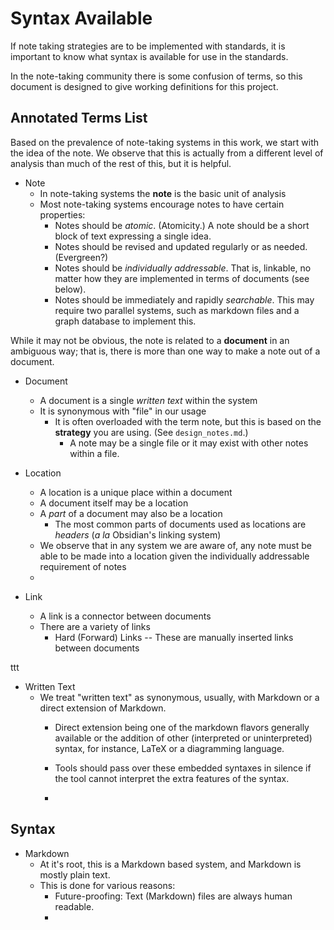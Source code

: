 # Syntax Available

If note taking strategies are to be implemented with standards, it is important to know what syntax is available for use in the standards.

In the note-taking community there is some confusion of terms, so this document is designed to give working definitions for this project.

## Annotated Terms List

Based on the prevalence of note-taking systems in this work, we start with the idea of the note. We observe that this is actually from a different level of analysis than much of the rest of this, but it is helpful.

+ Note
  + In note-taking systems the **note** is the basic unit of analysis
  + Most note-taking systems encourage notes to have certain properties:
    + Notes should be _atomic_. (Atomicity.) A note should be a short block of text expressing a single idea.
    + Notes should be revised and updated regularly or as needed. (Evergreen?)
    + Notes should be _individually addressable_. That is, linkable, no matter how they are implemented in terms of documents (see below).
    + Notes should be immediately and rapidly _searchable_. This may require two parallel systems, such as markdown files and a graph database to implement this.

While it may not be obvious, the note is related to a **document** in an ambiguous way; that is, there is more than one way to make a note out of a document.

+ Document
  + A document is a single _written text_ within the system
  + It is synonymous with "file" in our usage
    + It is often overloaded with the term note, but this is based on the **strategy** you are using. (See `design_notes.md`.)
      + A note may be a single file or it may exist with other notes within a file.
+ Location
  + A location is a unique place within a document
  + A document itself may be a location
  + A _part_ of a document may also be a location
    + The most common parts of documents used as locations are _headers_ (_a la_ Obsidian's linking system)
  + We observe that in any system we are aware of, any note must be able to be made into a location given the individually addressable requirement of notes
  +

+ Link
  + A link is a connector between documents
  + There are a variety of links
    + Hard (Forward) Links -- These are manually inserted links between documents

ttt

+ Written Text
  + We treat "written text" as synonymous, usually, with Markdown or a direct extension of Markdown.
    + Direct extension being one of the markdown flavors generally available or the addition of other (interpreted or uninterpreted) syntax, for instance, LaTeX or a diagramming language.
    + Tools should pass over these embedded syntaxes in silence if the tool cannot interpret the extra features of the syntax.

    +

## Syntax

+ Markdown
  + At it's root, this is a Markdown based system, and Markdown is mostly plain text.
  + This is done for various reasons:
    + Future-proofing: Text (Markdown) files are always human readable.
    +
